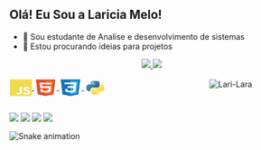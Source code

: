 ## Olá! Eu Sou a Laricia Melo!

- 🌱  Sou estudante de Analise e desenvolvimento de sistemas
- 🔭 Estou procurando ideias para projetos 

<div align="center">
  <a href="https://github.com/lariciamelo">
  <img height="150em" src="https://github-readme-stats.vercel.app/api?username=Lariciamelo&show_icons=true&theme=dracula&include_all_commits=true&count_private=true"/>
  <img height="150em" src="https://github-readme-stats.vercel.app/api/top-langs/?username=Lariciamelo&layout=compact&langs_count=7&theme=dracula"/>
</div>
  <div style="display: inline_block"><br>
  <img align="center" alt="Lari-Js" height="30" width="40" src="https://raw.githubusercontent.com/devicons/devicon/master/icons/javascript/javascript-plain.svg">
  <img align="center" alt="Lari-HTML" height="30" width="40" src="https://raw.githubusercontent.com/devicons/devicon/master/icons/html5/html5-original.svg">
  <img align="center" alt="Lari-CSS" height="30" width="40" src="https://raw.githubusercontent.com/devicons/devicon/master/icons/css3/css3-original.svg">
  <img align="center" alt="Lari-Python" height="30" width="40" src="https://raw.githubusercontent.com/devicons/devicon/master/icons/python/python-original.svg">
  <img align="right" alt="Lari-Lara" src="https://64.media.tumblr.com/a5a9e5cc5e65d504dfc1791504cb133c/tumblr_mtnz1qvBxe1sydj82o1_r2_250.gifv"height="150" width="150">
  <src="https://media.discordapp.net/attachments/639956127056134178/890373478988013628/Publicacoes_Instagram_1_1.png?width=676&height=676">
</div>
      
  ##
  
  <div>
     <a href="https://www.instagram.com/laricia.melo/" target="_blank"><img src="https://img.shields.io/badge/-Instagram-%23E4405F?style=for-the-badge&logo=instagram&logoColor=white" target="_blank"></a>
 	<a href="https://www.twitch.tv/larimelo" target="_blank"><img src="https://img.shields.io/badge/Twitch-9146FF?style=for-the-badge&logo=twitch&logoColor=white" target="_blank"></a>
  <a href = "mailto:lariciamelo@gmail.com"><img src="https://img.shields.io/badge/-Gmail-%23333?style=for-the-badge&logo=gmail&logoColor=white" target="_blank"></a>
  <a href="https://www.linkedin.com/in/laricia-melo-38bb13150/" target="_blank"><img src="https://img.shields.io/badge/-LinkedIn-%230077B5?style=for-the-badge&logo=linkedin&logoColor=white" target="_blank"></a> 
  
 ![Snake animation](https://github.com/lariciamelo/lariciamelo/blob/output/github-contribution-grid-snake.svg)
    
 </div>
    
